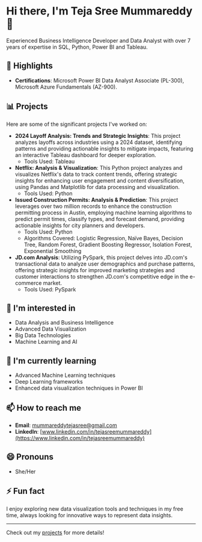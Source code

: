 # Hi there, I'm Teja Sree Mummareddy 👋

Experienced Business Intelligence Developer and Data Analyst with over 7 years of expertise in SQL, Python, Power BI and Tableau.

## 🚀 Highlights

- **Certifications**: Microsoft Power BI Data Analyst Associate (PL-300), Microsoft Azure Fundamentals (AZ-900).

## 📊 Projects
Here are some of the significant projects I've worked on:

- **2024 Layoff Analysis: Trends and Strategic Insights**: This project analyzes layoffs across industries using a 2024 dataset, identifying patterns and providing actionable insights to mitigate impacts, featuring an interactive Tableau dashboard for deeper exploration.
  - Tools Used: Tableau
- **Netflix: Analysis & Visualization**: This Python project analyzes and visualizes Netflix's data to track content trends, offering strategic insights for enhancing user engagement and content diversification, using Pandas and Matplotlib for data processing and visualization.
  - Tools Used: Python
- **Issued Construction Permits: Analysis & Prediction**: This project leverages over two million records to enhance the construction permitting process in Austin, employing machine learning algorithms to predict permit times, classify types, and forecast demand, providing actionable insights for city planners and developers.
  - Tools Used: Python
  - Algorithms Covered: Logistic Regression, Naïve Bayes, Decision Tree, Random Forest, Gradient Boosting Regressor, Isolation Forest, Exponential Smoothing
- **JD.com Analysis**: Utilizing PySpark, this project delves into JD.com's transactional data to analyze user demographics and purchase patterns, offering strategic insights for improved marketing strategies and customer interactions to strengthen JD.com's competitive edge in the e-commerce market.
  - Tools Used: PySpark

## 👀 I'm interested in
- Data Analysis and Business Intelligence
- Advanced Data Visualization
- Big Data Technologies
- Machine Learning and AI

## 🌱 I'm currently learning
- Advanced Machine Learning techniques
- Deep Learning frameworks
- Enhanced data visualization techniques in Power BI

## 📫 How to reach me
- **Email**: [mummareddytejasree@gmail.com](mailto:mummareddytejasree@gmail.com)
- **LinkedIn**: [www.linkedin.com/in/tejasreemummareddy](https://www.linkedin.com/in/tejasreemummareddy)

## 😄 Pronouns
- She/Her

## ⚡ Fun fact
I enjoy exploring new data visualization tools and techniques in my free time, always looking for innovative ways to represent data insights.

---

Check out my [projects](https://github.com/tejasreemummareddy?tab=repositories) for more details!

<!---
tejasreemummareddy/tejasreemummareddy is a ✨ special ✨ repository because its `README.md` (this file) appears on your GitHub profile.
You can click the Preview link to take a look at your changes.
--->
